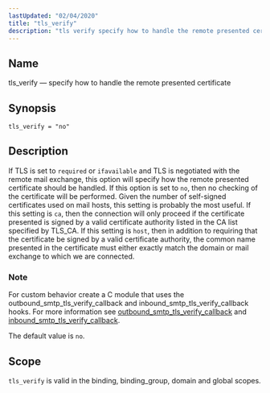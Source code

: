 ```yaml
---
lastUpdated: "02/04/2020"
title: "tls_verify"
description: "tls verify specify how to handle the remote presented certificate tls verify no If TLS is set to required or ifavailable and TLS is negotiated with the remote mail exchange this option will specify how the remote presented certificate should be handled If this option is set to no then..."
---
```


<a name="conf.ref.tls_verify"></a> 
## Name

tls_verify — specify how to handle the remote presented certificate

## Synopsis

`tls_verify = "no"`

<a name="idp12165712"></a> 
## Description

If TLS is set to `required` or `ifavailable` and TLS is negotiated with the remote mail exchange, this option will specify how the remote presented certificate should be handled. If this option is set to `no`, then no checking of the certificate will be performed. Given the number of self-signed certificates used on mail hosts, this setting is probably the most useful. If this setting is `ca`, then the connection will only proceed if the certificate presented is signed by a valid certificate authority listed in the CA list specified by TLS_CA. If this setting is `host`, then in addition to requiring that the certificate be signed by a valid certificate authority, the common name presented in the certificate must either exactly match the domain or mail exchange to which we are connected.

### Note

For custom behavior create a C module that uses the outbound_smtp_tls_verify_callback and inbound_smtp_tls_verify_callback hooks. For more information see [outbound_smtp_tls_verify_callback](/momentum/3/3-api/hooks-core-outbound-smtp-tls-verify-callback) and [inbound_smtp_tls_verify_callback](/momentum/3/3-api/hooks-core-inbound-smtp-tls-verify-callback).

The default value is `no`.

<a name="idp12174000"></a> 
## Scope

`tls_verify` is valid in the binding, binding_group, domain and global scopes.